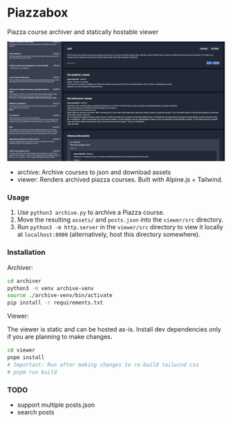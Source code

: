 # Piazzabox

Piazza course archiver and statically hostable viewer

![screenshot](screenshot.png)

- archive: Archive courses to json and download assets
- viewer: Renders archived piazza courses. Built with Alpine.js + Tailwind.

### Usage

1. Use `python3 archive.py` to archive a Piazza course.
2. Move the resulting `assets/` and `posts.json` into the `viewer/src` directory.
3. Run `python3 -m http.server` in the `viewer/src` directory to view it
   locally at `localhost:8000` (alternatively, host this directory somewhere).

### Installation

Archiver:

```sh
cd archiver
python3 -m venv archive-venv
source ./archive-venv/bin/activate
pip install -r requirements.txt
```

Viewer:

The viewer is static and can be hosted as-is. Install dev dependencies only if
you are planning to make changes.

```sh
cd viewer
pnpm install
# Important: Run after making changes to re-build tailwind css
# pnpm run build
```

### TODO

- support multiple posts.json
- search posts
